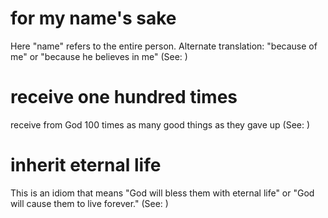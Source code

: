 
# for my name's sake
Here "name" refers to the entire person. Alternate translation: "because of me" or "because he believes in me" (See: )

# receive one hundred times
receive from God 100 times as many good things as they gave up (See: )

# inherit eternal life
This is an idiom that means "God will bless them with eternal life" or "God will cause them to live forever." (See: )